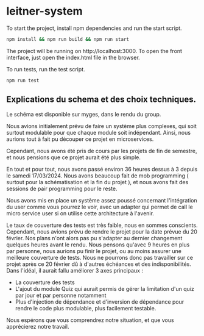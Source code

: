 # leitner-system

To start the project, install npm dependencies and run the start script. 

```bash
npm install && npm run build && npm run start
```

The project will be running on http://localhost:3000.
To open the front interface, just open the index.html file in the browser.

To run tests, run the test script.

```bash
npm run test
```

## Explications du schema et des choix techniques.
Le schéma est disponible sur myges, dans le rendu du group.

Nous avions initialement prévu de faire un système plus complexes, qui soit surtout modulable pour que chaque module soit indépendant.
Ainsi, nous aurions tout à fait pu découper ce projet en microservices.

Cependant, nous avons été pris de cours par les projets de fin de semestre, et nous pensions que ce projet aurait été plus simple.

En tout et pour tout, nous avons passé environ 36 heures dessus à 3 depuis le samedi 17/03/2024. Nous avons beaucoup fait de mob programming ( surtout pour la schématisation
et la fin du projet ), et nous avons fait des sessions de pair programming pour le reste.

Nous avons mis en place un système assez poussé concernant l'intégration du user comme vous pourrez le voir, avec un adapter qui permet de call le micro service user si on utilise cette architecture à l'avenir.

Le taux de couverture des tests est très faible, nous en sommes conscients. 
Cependant, nous avions prévu de rendre le projet pour la date prévue du 20 février. Nos plans n'ont alors pas pu s'adapter au dernier changement quelques heures avant le rendu. Nous pensons qu'avec 9 heures en plus par personne, nous aurions pu finir le projet, ou au moins assurer une meilleure 
couverture de tests. 
Nous ne pourrons donc pas travailler sur ce projet après ce 20 février dû à d'autres échéances et des indisponibilités.
Dans l'idéal, il aurait fallu améliorer 3 axes principaux :
- La couverture des tests
- L'ajout du module Quiz qui aurait permis de gérer la limitation d'un quiz par jour et par personne notamment
- Plus d'injection de dépendance et d'inversion de dépendance pour rendre le code plus modulable, plus facilement testable.

Nous espérons que vous comprendrez notre situation, et que vous apprécierez notre travail.
